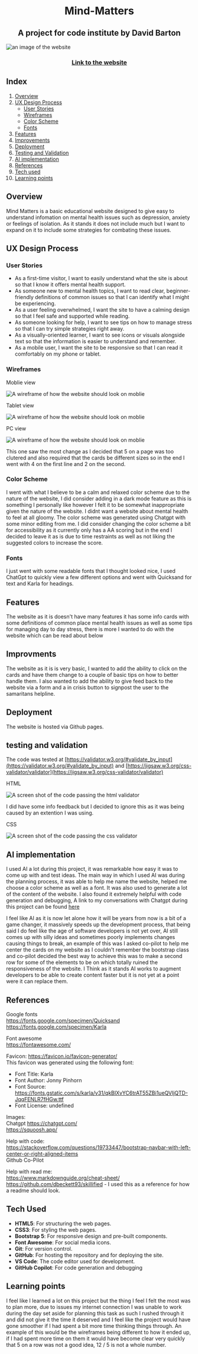 # <center>Mind-Matters </center>

## <center>A project for code institute by David Barton </center>

![an image of the website](documentation/Mind-matters-website-preview.png)

### <center>[Link to the website](https://genericname192.github.io/Mind-Matters/#) </center>

## Index

1. [Overview](#overview)
2. [UX Design Process](#ux-design-process)
   - [User Stories](#user-stories)
   - [Wireframes](#wireframes)
   - [Color Scheme](#color-scheme)
   - [Fonts](#fonts)
3. [Features](#features)
4. [Improvements](#improvments)
5. [Deployment](#deployment)
6. [Testing and Validation](#testing-and-validation)
7. [AI implementation]()
8. [References](#references)
9. [Tech used](#tech-used)
10. [Learning points](#learning-points)

## Overview

Mind Matters is a basic educational website designed to give easy to understand infomation on mental health issues such as depression, anxiety or feelings of isolation. As it stands it does not include much but I want to expand on it to include some strategies for combating these issues.

## UX Design Process

### User Stories

- As a first-time visitor, I want to easily understand what the site is about so that I know it offers mental health support.
- As someone new to mental health topics, I want to read clear, beginner-friendly definitions of common issues so that I can identify what I might be experiencing.
- As a user feeling overwhelmed, I want the site to have a calming design so that I feel safe and supported while reading.
- As someone looking for help, I want to see tips on how to manage stress so that I can try simple strategies right away.
- As a visually-oriented learner, I want to see icons or visuals alongside text so that the information is easier to understand and remember.
- As a mobile user, I want the site to be responsive so that I can read it comfortably on my phone or tablet.

### Wireframes

Moblie view

![A wireframe of how the website should look on moblie](documentation/Mind-matters-moblie.png)

Tablet view

![A wireframe of how the website should look on moblie](documentation/Mind-matters-medium.png)

PC view

![A wireframe of how the website should look on moblie](documentation/Mind-matters-xlarge.png)

This one saw the most change as I decided that 5 on a page was too clutered and also required that the cards be different sizes so in the end I went with 4 on the first line and 2 on the second.

### Color Scheme

I went with what I believe to be a calm and relaxed color scheme due to the nature of the website, I did consider adding in a dark mode feature as this is something I personally like however I felt it to be somewhat inappropriate given the nature of the website. I didnt want a website about mental health to feel at all gloomy. The color scheme was generated using Chatgpt with some minor editing from me. I did consider changing the color scheme a bit for accessibility as it currently only has a AA scoring but in the end I decided to leave it as is due to time restraints as well as not liking the suggested colors to increase the score.

### Fonts

I just went with some readable fonts that I thought looked nice, I used ChatGpt to quickly view a few different options and went with Quicksand for text and Karla for headings.

## Features

The website as it is doesn't have many features it has some info cards with some definitions of common place mental health issues as well as some tips for managing day to day stress, there is more I wanted to do with the website which can be read about below

## Improvments

The website as it is is very basic, I wanted to add the ability to click on the cards and have them change to a couple of basic tips on how to better handle them. I also wanted to add the ability to give feed back to the website via a form and a in crisis button to signpost the user to the samaritans helpline.

## Deployment

The website is hosted via Github pages.

## testing and validation

The code was tested at [https://validator.w3.org/#validate_by_input](https://validator.w3.org/#validate_by_input) and [https://jigsaw.w3.org/css-validator/validator](https://jigsaw.w3.org/css-validator/validator)

HTML

![A screen shot of the code passing the html validator](documentation/Mind-matters-html-validator.png)

I did have some info feedback but I decided to ignore this as it was being caused by an extention I was using.

CSS

![A screen shot of the code passing the css validator](documentation/Mind-matters-css-validator.png)

## AI implementation

I used AI a lot during this project, it was remarkable how easy it was to come up with and test ideas. The main way in which I used AI was during the planning process, it was able to help me name the website, helped me choose a color scheme as well as a font. It was also used to generate a lot of the content of the website. I also found it extremely helpful with code generation and debugging, A link to my conversations with Chatgpt during this project can be found [here](https://chatgpt.com/share/683d7bca-b74c-8003-9439-cf68256709ed)

I feel like AI as it is now let alone how it will be years from now is a bit of a game changer, it massively speeds up the development process, that being said I do feel like the age of software developers is not yet over, AI still comes up with silly ideas and sometimes poorly implements changes causing things to break, an example of this was I asked co-pilot to help me center the cards on my website as I couldn't remember the bootstrap class and co-pilot decided the best way to achieve this was to make a second row for some of the elements to be on which totally ruined the responsiveness of the website. I Think as it stands AI works to augment developers to be able to create content faster but it is not yet at a point were it can replace them.

## References

Google fonts <br>
https://fonts.google.com/specimen/Quicksand <br>
https://fonts.google.com/specimen/Karla

Font awesome <br>
https://fontawesome.com/

Favicon:
https://favicon.io/favicon-generator/ <br>
This favicon was generated using the following font:

- Font Title: Karla
- Font Author: Jonny Pinhorn
- Font Source: https://fonts.gstatic.com/s/karla/v31/qkBIXvYC6trAT55ZBi1ueQVIjQTD-JqqFENLR7fHGw.ttf
- Font License: undefined

Images: <br>
Chatgpt https://chatgpt.com/ <br>
https://squoosh.app/

Help with code: <br>
https://stackoverflow.com/questions/19733447/bootstrap-navbar-with-left-center-or-right-aligned-items <br>
Github Co-Pilot

Help with read me: <br>
https://www.markdownguide.org/cheat-sheet/ <br>
https://github.com/dbeckett93/skillified - I used this as a reference for how a readme should look.

## Tech Used

- **HTML5**: For structuring the web pages.
- **CSS3**: For styling the web pages.
- **Bootstrap 5**: For responsive design and pre-built components.
- **Font Awesome**: For social media icons.
- **Git**: For version control.
- **GitHub**: For hosting the repository and for deploying the site.
- **VS Code**: The code editor used for development.
- **GitHub Copilot**: For code generation and debugging

## Learning points

I feel like I learned a lot on this project but the thing I feel I felt the most was to plan more, due to issues my internet connection I was unable to work during the day set aside for planning this task as such I rushed through it and did not give it the time it deserved and I feel like the project would have gone smoother if I had spent a bit more time thinking things through. An example of this would be the wireframes being different to how it ended up, if I had spent more time on them it would have become clear very quickly that 5 on a row was not a good idea, 12 / 5 is not a whole number.

